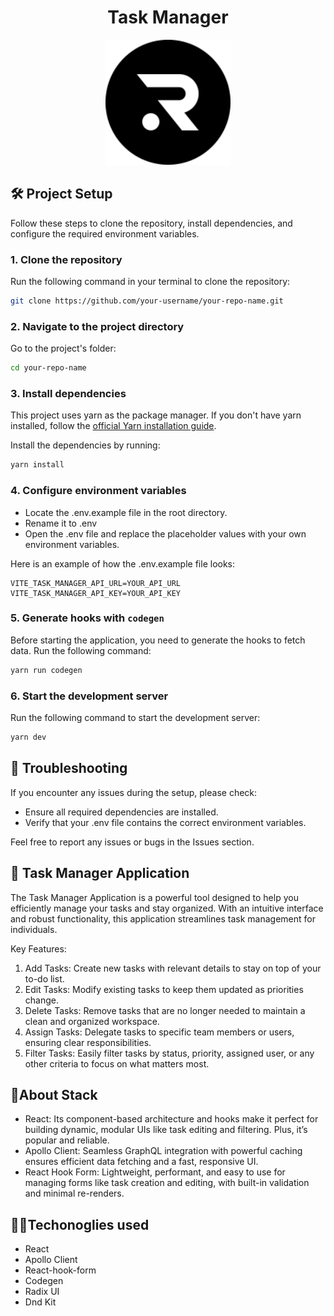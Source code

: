 <div align="center">

# Task Manager

<img src="/public//images//ravn-logo-bg-black.svg" alt="Imagen de ejemplo" width="200" backgroundColor='black'>
</div>

## 🛠️ Project Setup

Follow these steps to clone the repository, install dependencies, and configure the required environment variables.

### 1. Clone the repository

Run the following command in your terminal to clone the repository:

```bash
git clone https://github.com/your-username/your-repo-name.git
```

### 2. Navigate to the project directory

Go to the project's folder:

```bash
cd your-repo-name
```

### 3. Install dependencies

This project uses yarn as the package manager. If you don't have yarn installed, follow the [official Yarn installation guide](https://classic.yarnpkg.com/lang/en/docs/install/#windows-stable).

Install the dependencies by running:

```bash
yarn install
```

### 4. Configure environment variables

- Locate the .env.example file in the root directory.
- Rename it to .env
- Open the .env file and replace the placeholder values with your own environment variables.

Here is an example of how the .env.example file looks:

```
VITE_TASK_MANAGER_API_URL=YOUR_API_URL
VITE_TASK_MANAGER_API_KEY=YOUR_API_KEY
```

### 5. Generate hooks with `codegen`

Before starting the application, you need to generate the hooks to fetch data. Run the following command:

```bash
yarn run codegen
```

### 6. Start the development server

Run the following command to start the development server:

```bash
yarn dev
```

## 🐛 Troubleshooting

If you encounter any issues during the setup, please check:

- Ensure all required dependencies are installed.
- Verify that your .env file contains the correct environment variables.

Feel free to report any issues or bugs in the Issues section.

## 📝 Task Manager Application

The Task Manager Application is a powerful tool designed to help you efficiently manage your tasks and stay organized. With an intuitive interface and robust functionality, this application streamlines task management for individuals.

Key Features:

1. Add Tasks: Create new tasks with relevant details to stay on top of your to-do list.
2. Edit Tasks: Modify existing tasks to keep them updated as priorities change.
3. Delete Tasks: Remove tasks that are no longer needed to maintain a clean and organized workspace.
4. Assign Tasks: Delegate tasks to specific team members or users, ensuring clear responsibilities.
5. Filter Tasks: Easily filter tasks by status, priority, assigned user, or any other criteria to focus on what matters most.

## 🍵About Stack

- React: Its component-based architecture and hooks make it perfect for building dynamic, modular UIs like task editing and filtering. Plus, it’s popular and reliable.
- Apollo Client: Seamless GraphQL integration with powerful caching ensures efficient data fetching and a fast, responsive UI.
- React Hook Form: Lightweight, performant, and easy to use for managing forms like task creation and editing, with built-in validation and minimal re-renders.

## 👨‍💻Techonoglies used

- React
- Apollo Client
- React-hook-form
- Codegen
- Radix UI
- Dnd Kit
